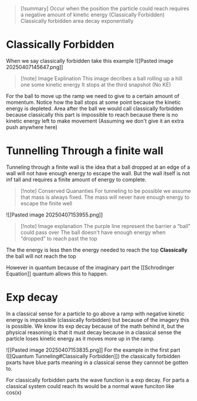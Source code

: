 
>[!summary]
> Occur when the position the particle could reach requires a negative amount of kinetic energy (Classically Forbidden)
> Classically forbidden area decay exponentially 

# Classically Forbidden 
When we say classically forbidden take this example
![[Pasted image 20250407145647.png]]
> [!note] Image Explination
> This image decribes a ball rolling up a hill one some kinetic energy
> It stops at the third snapshot (No KE)
> 

For the ball to move up the ramp we need to give to a certain amount of momentum. Notice how the ball stops at some point because the kinetic energy is depleted. Area after the ball we would call classically forbidden because classically this part is impossible to reach because there is no kinetic energy left to make movement (Assuming we don't give it an extra push anywhere here)

# Tunnelling Through a finite wall
Tunneling through a finite wall is the idea that a ball dropped at an edge of a wall will not have enough energy to escape the wall. But the wall itself is not inf tall and requires a finite amount of energy to complete.

> [!note] Conserved Quananties
> For tunneling to be possible we assume that mass is always fixed.
> The mass will never have enough energy to escape the finite well 


![[Pasted image 20250407153955.png]]
>[!note] Image explanation
  The purple line represent the barrier a “ball” could pass over
  The ball doesn't have enough energy when “dropped” to reach past the top


The the energy is less then the energy needed to reach the top **Classically** the ball will not reach the top

However in quantum because of the imaginary part the [[Schrodinger Equation]] quantum allows this to happen.

# Exp decay
In a classical sense for a particle to go above a ramp with negative kinetic energy is impossible (classically forbidden) but because of the imagery this is possible. We know its exp decay because of the math behind it, but the physical reasoning is that it must decay because in a classical sense the particle loses kinetic energy as it moves more up in the ramp.

![[Pasted image 20250407153835.png]]
For the example in the first part ([[Quantum Tunneling#Classically Forbidden]])
the classically forbidden pxarts have blue parts meaning in a classical sense they cannnot be gotten to. 

For classically forbidden parts the wave function is a exp decay.
For parts a classical system could reach its would be a normal wave funciton like cos(x) 

